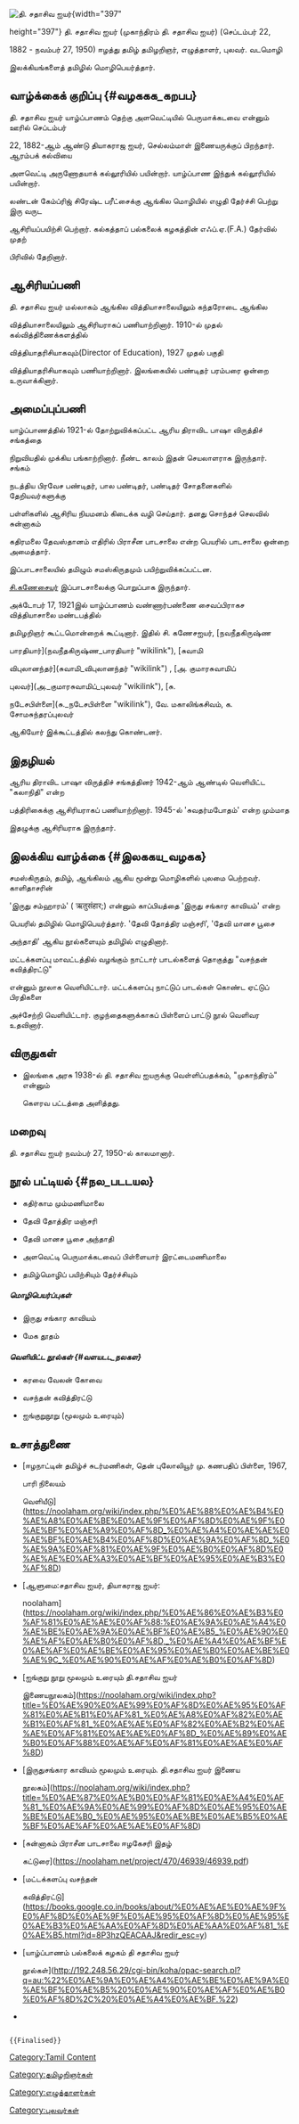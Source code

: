 ![தி. சதாசிவ ஐயர்](தி._சதாசிவ_ஐயர்.png "தி. சதாசிவ ஐயர்"){width="397"
height="397"} தி. சதாசிவ ஐயர் (முகாந்திரம் தி. சதாசிவ ஐயர்) (செப்டம்பர் 22,
1882 - நவம்பர் 27, 1950) ஈழத்து தமிழ் தமிழறிஞர், எழுத்தாளர், புலவர். வடமொழி
இலக்கியங்களைத் தமிழில் மொழிபெயர்த்தார்.

## வாழ்க்கைக் குறிப்பு {#வழககக_கறபப}

தி. சதாசிவ ஐயர் யாழ்ப்பாணம் தெற்கு அளவெட்டியில் பெருமாக்கடவை என்னும் ஊரில் செப்டம்பர்
22, 1882-ஆம் ஆண்டு தியாகராஜ ஐயர், செல்லம்மாள் இணையருக்குப் பிறந்தார். ஆரம்பக் கல்வியை
அளவெட்டி அருணோதயாக் கல்லூரியில் பயின்றார். யாழ்ப்பாண இந்துக் கல்லூரியில் பயின்றார்.
லண்டன் கேம்ப்ரிஜ் சிரேஷ்ட பரீட்சைக்கு ஆங்கில மொழியில் எழுதி தேர்ச்சி பெற்று இரு வருட
ஆசிரியப்பயிற்சி பெற்றார். கல்கத்தாப் பல்கலைக் கழகத்தின் எஃப்.ஏ.(F.A.) தேர்வில் முதற்
பிரிவில் தேறினார்.

## ஆசிரியப்பணி

தி. சதாசிவ ஐயர் மல்லாகம் ஆங்கில வித்தியாசாலையிலும் கந்தரோடை ஆங்கில
வித்தியாசாலையிலும் ஆசிரியராகப் பணியாற்றினார். 1910-ல் முதல் கல்வித்திணைக்களத்தில்
வித்தியாதரிசியாகவும்(Director of Education), 1927 முதல் பகுதி
வித்தியாதரிசியாகவும் பணியாற்றினார். இலங்கையில் பண்டிதர் பரம்பரை ஒன்றை உருவாக்கினார்.

## அமைப்புப்பணி

யாழ்ப்பாணத்தில் 1921-ல் தோற்றுவிக்கப்பட்ட ஆரிய திராவிட பாஷா விருத்திச் சங்கத்தை
நிறுவியதில் முக்கிய பங்காற்றினார். நீண்ட காலம் இதன் செயலாளராக இருந்தார். சங்கம்
நடத்திய பிரவேச பண்டிதர், பால பண்டிதர், பண்டிதர் சோதனைகளில் தேறியவர்களுக்கு
பள்ளிகளில் ஆசிரிய நியமனம் கிடைக்க வழி செய்தார். தனது சொந்தச் செலவில் சுன்னாகம்
கதிரமலை தேவஸ்தானம் எதிரில் பிராசீன பாடசாலை என்ற பெயரில் பாடசாலை ஒன்றை அமைத்தார்.
இப்பாடசாலையில் தமிழும் சமஸ்கிருதமும் பயிற்றுவிக்கப்பட்டன.
[சி.கணேசையர்](சி.கணேசையர் "wikilink") இப்பாடசாலைக்கு பொறுப்பாக இருந்தார்.

அக்டோபர் 17, 1921இல் யாழ்ப்பாணம் வண்ணார்பண்ணை சைவப்பிராகச வித்தியாசாலை மண்டபத்தில்
தமிழறிஞர் கூட்டமொன்றைக் கூட்டினார். இதில் சி. கணேசஐயர், [நவநீதகிருஷ்ண
பாரதியார்](நவநீதகிருஷ்ண_பாரதியார் "wikilink"), [சுவாமி
விபுலானந்தர்](சுவாமி_விபுலானந்தர் "wikilink") , [அ. குமாரசுவாமிப்
புலவர்](அ._குமாரசுவாமிப்_புலவர் "wikilink"), [சு.
நடேசபிள்ளை](சு._நடேசபிள்ளை "wikilink"), வே. மகாலிங்கசிவம், க. சோமசுந்தரப்புலவர்
ஆகியோர் இக்கூட்டத்தில் கலந்து கொண்டனர்.

## இதழியல்

ஆரிய திராவிட பாஷா விருத்திச் சங்கத்தினர் 1942-ஆம் ஆண்டில் வெளியிட்ட "கலாநிதி" என்ற
பத்திரிகைக்கு ஆசிரியராகப் பணியாற்றினார். 1945-ல் \'சுவதர்மபோதம்\' என்ற மும்மாத
இதழுக்கு ஆசிரியராக இருந்தார்.

## இலக்கிய வாழ்க்கை {#இலககய_வழகக}

சமஸ்கிருதம், தமிழ், ஆங்கிலம் ஆகிய மூன்று மொழிகளில் புலமை பெற்றவர். காளிதாசரின்
\'இருது சம்ஹாரம்\' ( ऋतुसंहार;) என்னும் காப்பியத்தை \'இருது சங்கார காவியம்\' என்ற
பெயரில் தமிழில் மொழிபெயர்த்தார். \'தேவி தோத்திர மஞ்சரி\', \'தேவி மானச பூசை
அந்தாதி\' ஆகிய நூல்களையும் தமிழில் எழுதினார்.

மட்டக்களப்பு மாவட்டத்தில் வழங்கும் நாட்டார் பாடல்களைத் தொகுத்து "வசந்தன் கவித்திரட்டு"
என்னும் நூலாக வெளியிட்டார். மட்டக்களப்பு நாட்டுப் பாடல்கள் கொண்ட ஏட்டுப் பிரதிகளை
அச்சேற்றி வெளியிட்டார். குழந்தைகளுக்காகப் பிள்ளைப் பாட்டு நூல் வெளிவர உதவினார்.

## விருதுகள்

-   இலங்கை அரசு 1938-ல் தி. சதாசிவ ஐயருக்கு வெள்ளிப்பதக்கம், "முகாந்திரம்" என்னும்
    கௌரவ பட்டத்தை அளித்தது.

## மறைவு

தி. சதாசிவ ஐயர் நவம்பர் 27, 1950-ல் காலமானார்.

## நூல் பட்டியல் {#நல_படடயல}

-   கதிர்காம மும்மணிமாலை
-   தேவி தோத்திர மஞ்சரி
-   தேவி மானச பூசை அந்தாதி
-   அளவெட்டி பெருமாக்கடவைப் பிள்ளையார் இரட்டைமணிமாலை
-   தமிழ்மொழிப் பயிற்சியும் தேர்ச்சியும்

##### மொழிபெயர்ப்புகள்

-   இருது சங்கார காவியம்
-   மேக தூதம்

##### வெளியிட்ட நூல்கள் {#வளயடட_நலகள}

-   கரவை வேலன் கோவை
-   வசந்தன் கவித்திரட்டு
-   ஐங்குறுநூறு (மூலமும் உரையும்)

## உசாத்துணை

-   [ஈழநாட்டின் தமிழ்ச் சுடர்மணிகள், தென் புலோலியூர் மு. கணபதிப் பிள்ளை, 1967,
    பாரி நிலையம்
    வெளியீடு](https://noolaham.org/wiki/index.php/%E0%AE%88%E0%AE%B4%E0%AE%A8%E0%AE%BE%E0%AE%9F%E0%AF%8D%E0%AE%9F%E0%AE%BF%E0%AE%A9%E0%AF%8D_%E0%AE%A4%E0%AE%AE%E0%AE%BF%E0%AE%B4%E0%AF%8D%E0%AE%9A%E0%AF%8D_%E0%AE%9A%E0%AF%81%E0%AE%9F%E0%AE%B0%E0%AF%8D%E0%AE%AE%E0%AE%A3%E0%AE%BF%E0%AE%95%E0%AE%B3%E0%AF%8D)
-   [ஆளுமை:சதாசிவ ஐயர், தியாகராஜ ஐயர்:
    noolaham](https://noolaham.org/wiki/index.php/%E0%AE%86%E0%AE%B3%E0%AF%81%E0%AE%AE%E0%AF%88:%E0%AE%9A%E0%AE%A4%E0%AE%BE%E0%AE%9A%E0%AE%BF%E0%AE%B5_%E0%AE%90%E0%AE%AF%E0%AE%B0%E0%AF%8D,_%E0%AE%A4%E0%AE%BF%E0%AE%AF%E0%AE%BE%E0%AE%95%E0%AE%B0%E0%AE%BE%E0%AE%9C_%E0%AE%90%E0%AE%AF%E0%AE%B0%E0%AF%8D)
-   [ஐங்குறு நூறு மூலமும் உரையும் தி.சதாசிவ ஐயர்
    இணையநூலகம்](https://noolaham.org/wiki/index.php?title=%E0%AE%90%E0%AE%99%E0%AF%8D%E0%AE%95%E0%AF%81%E0%AE%B1%E0%AF%81_%E0%AE%A8%E0%AF%82%E0%AE%B1%E0%AF%81_%E0%AE%AE%E0%AF%82%E0%AE%B2%E0%AE%AE%E0%AF%81%E0%AE%AE%E0%AF%8D_%E0%AE%89%E0%AE%B0%E0%AF%88%E0%AE%AF%E0%AF%81%E0%AE%AE%E0%AF%8D)
-   [இருதுசங்கார காவியம் மூலமும் உரையும். தி.சதாசிவ ஐயர் இணைய
    நூலகம்](https://noolaham.org/wiki/index.php?title=%E0%AE%87%E0%AE%B0%E0%AF%81%E0%AE%A4%E0%AF%81_%E0%AE%9A%E0%AE%99%E0%AF%8D%E0%AE%95%E0%AE%BE%E0%AE%B0_%E0%AE%95%E0%AE%BE%E0%AE%B5%E0%AE%BF%E0%AE%AF%E0%AE%AE%E0%AF%8D)
-   [சுன்னாகம் பிராசீன பாடசாலை ஈழகேசரி இதழ்
    கட்டுரை](https://noolaham.net/project/470/46939/46939.pdf)
-   [மட்டக்களப்பு வசந்தன்
    கவித்திரட்டு](https://books.google.co.in/books/about/%E0%AE%AE%E0%AE%9F%E0%AF%8D%E0%AE%9F%E0%AE%95%E0%AF%8D%E0%AE%95%E0%AE%B3%E0%AE%AA%E0%AF%8D%E0%AE%AA%E0%AF%81_%E0%AE%B5.html?id=8P3hzQEACAAJ&redir_esc=y)
-   [யாழ்ப்பாணம் பல்கலைக் கழகம் தி சதாசிவ ஐயர்
    நூல்கள்](http://192.248.56.29/cgi-bin/koha/opac-search.pl?q=au:%22%E0%AE%9A%E0%AE%A4%E0%AE%BE%E0%AE%9A%E0%AE%BF%E0%AE%B5%20%E0%AE%90%E0%AE%AF%E0%AE%B0%E0%AF%8D%2C%20%E0%AE%A4%E0%AE%BF.%22)
-   

```{=mediawiki}
{{Finalised}}
```
[Category:Tamil Content](Category:Tamil_Content "wikilink")
[Category:தமிழறிஞர்கள்](Category:தமிழறிஞர்கள் "wikilink")
[Category:எழுத்தாளர்கள்](Category:எழுத்தாளர்கள் "wikilink")
[Category:புலவர்கள்](Category:புலவர்கள் "wikilink")
